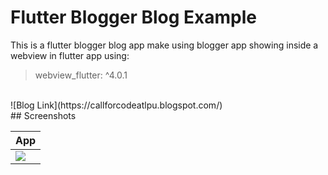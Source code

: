 # Flutter Blogger Blog Example

This is a flutter blogger blog app make using blogger app showing inside a webview in flutter app using:
>  webview_flutter: ^4.0.1

<br>
![Blog Link](https://callforcodeatlpu.blogspot.com/)
</br>
## Screenshots

| App |
| ---------------- |
|![](post.gif)|
